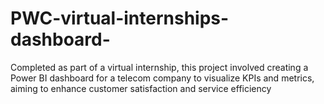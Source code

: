 # PWC-virtual-internships-dashboard-
Completed as part of a virtual internship, this project involved creating a Power BI dashboard for a telecom company to visualize KPIs and metrics, aiming to enhance customer satisfaction and service efficiency
